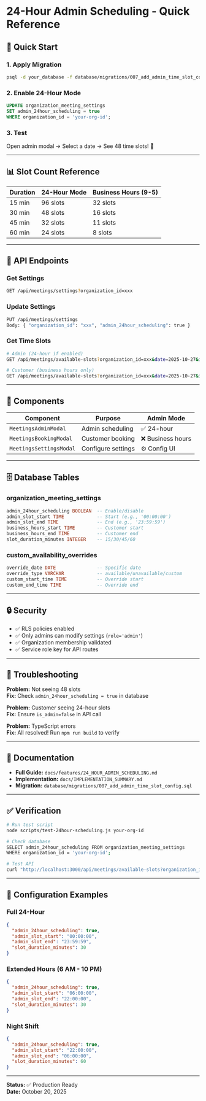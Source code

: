 # 24-Hour Admin Scheduling - Quick Reference

## 🚀 Quick Start

### 1. Apply Migration
```bash
psql -d your_database -f database/migrations/007_add_admin_time_slot_config.sql
```

### 2. Enable 24-Hour Mode
```sql
UPDATE organization_meeting_settings 
SET admin_24hour_scheduling = true 
WHERE organization_id = 'your-org-id';
```

### 3. Test
Open admin modal → Select a date → See 48 time slots! 🎉

---

## 📊 Slot Count Reference

| Duration | 24-Hour Mode | Business Hours (9-5) |
|----------|--------------|----------------------|
| 15 min   | 96 slots     | 32 slots            |
| 30 min   | 48 slots     | 16 slots            |
| 45 min   | 32 slots     | 11 slots            |
| 60 min   | 24 slots     | 8 slots             |

---

## 🔌 API Endpoints

### Get Settings
```bash
GET /api/meetings/settings?organization_id=xxx
```

### Update Settings
```bash
PUT /api/meetings/settings
Body: { "organization_id": "xxx", "admin_24hour_scheduling": true }
```

### Get Time Slots
```bash
# Admin (24-hour if enabled)
GET /api/meetings/available-slots?organization_id=xxx&date=2025-10-27&is_admin=true

# Customer (business hours only)
GET /api/meetings/available-slots?organization_id=xxx&date=2025-10-27&is_admin=false
```

---

## 🎨 Components

| Component | Purpose | Admin Mode |
|-----------|---------|------------|
| `MeetingsAdminModal` | Admin scheduling | ✅ 24-hour |
| `MeetingsBookingModal` | Customer booking | ❌ Business hours |
| `MeetingsSettingsModal` | Configure settings | ⚙️ Config UI |

---

## 🗄️ Database Tables

### organization_meeting_settings
```sql
admin_24hour_scheduling BOOLEAN  -- Enable/disable
admin_slot_start TIME            -- Start (e.g., '00:00:00')
admin_slot_end TIME              -- End (e.g., '23:59:59')
business_hours_start TIME        -- Customer start
business_hours_end TIME          -- Customer end
slot_duration_minutes INTEGER    -- 15/30/45/60
```

### custom_availability_overrides
```sql
override_date DATE               -- Specific date
override_type VARCHAR            -- available/unavailable/custom
custom_start_time TIME           -- Override start
custom_end_time TIME             -- Override end
```

---

## 🔒 Security

- ✅ RLS policies enabled
- ✅ Only admins can modify settings (`role='admin'`)
- ✅ Organization membership validated
- ✅ Service role key for API routes

---

## 🐛 Troubleshooting

**Problem:** Not seeing 48 slots  
**Fix:** Check `admin_24hour_scheduling = true` in database

**Problem:** Customer seeing 24-hour slots  
**Fix:** Ensure `is_admin=false` in API call

**Problem:** TypeScript errors  
**Fix:** All resolved! Run `npm run build` to verify

---

## 📖 Documentation

- **Full Guide:** `docs/features/24_HOUR_ADMIN_SCHEDULING.md`
- **Implementation:** `docs/IMPLEMENTATION_SUMMARY.md`
- **Migration:** `database/migrations/007_add_admin_time_slot_config.sql`

---

## ✅ Verification

```bash
# Run test script
node scripts/test-24hour-scheduling.js your-org-id

# Check database
SELECT admin_24hour_scheduling FROM organization_meeting_settings 
WHERE organization_id = 'your-org-id';

# Test API
curl "http://localhost:3000/api/meetings/available-slots?organization_id=xxx&date=2025-10-27&is_admin=true"
```

---

## 🎯 Configuration Examples

### Full 24-Hour
```json
{
  "admin_24hour_scheduling": true,
  "admin_slot_start": "00:00:00",
  "admin_slot_end": "23:59:59",
  "slot_duration_minutes": 30
}
```

### Extended Hours (6 AM - 10 PM)
```json
{
  "admin_24hour_scheduling": true,
  "admin_slot_start": "06:00:00",
  "admin_slot_end": "22:00:00",
  "slot_duration_minutes": 30
}
```

### Night Shift
```json
{
  "admin_24hour_scheduling": true,
  "admin_slot_start": "22:00:00",
  "admin_slot_end": "06:00:00",
  "slot_duration_minutes": 60
}
```

---

**Status:** ✅ Production Ready  
**Date:** October 20, 2025
